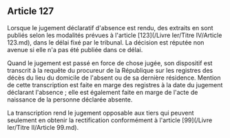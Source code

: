 Article 127
----
Lorsque le jugement déclaratif d'absence est rendu, des extraits en sont publiés
selon les modalités prévues à l'article [123](/Livre Ier/Titre IV/Article 123.md), dans le délai fixé par le tribunal.
La décision est réputée non avenue si elle n'a pas été publiée dans ce délai.

Quand le jugement est passé en force de chose jugée, son dispositif est
transcrit à la requête du procureur de la République sur les registres des décès
du lieu du domicile de l'absent ou de sa dernière résidence. Mention de cette
transcription est faite en marge des registres à la date du jugement déclarant
l'absence ; elle est également faite en marge de l'acte de naissance de la
personne déclarée absente.

La transcription rend le jugement opposable aux tiers qui peuvent seulement en
obtenir la rectification conformément à l'article [99](/Livre Ier/Titre II/Article 99.md).
